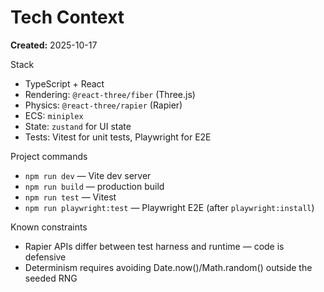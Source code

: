 # Tech Context

**Created:** 2025-10-17

Stack

- TypeScript + React
- Rendering: `@react-three/fiber` (Three.js)
- Physics: `@react-three/rapier` (Rapier)
- ECS: `miniplex`
- State: `zustand` for UI state
- Tests: Vitest for unit tests, Playwright for E2E

Project commands

- `npm run dev` — Vite dev server
- `npm run build` — production build
- `npm run test` — Vitest
- `npm run playwright:test` — Playwright E2E (after `playwright:install`)

Known constraints

- Rapier APIs differ between test harness and runtime — code is defensive
- Determinism requires avoiding Date.now()/Math.random() outside the seeded RNG

